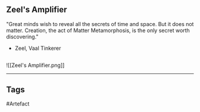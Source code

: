 ## Zeel's Amplifier
"Great minds wish to reveal all the secrets of time and space.
But it does not matter.
Creation, the act of Matter Metamorphosis, is the only secret worth discovering."
- Zeel, Vaal Tinkerer
## 
![[Zeel's Amplifier.png]]

---
## Tags
#Artefact